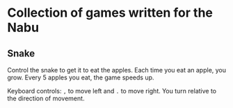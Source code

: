 # Collection of games written for the Nabu

## Snake

Control the snake to get it to eat the apples.  Each time you eat an apple, you grow.  Every 5 apples you eat, the game speeds up.

Keyboard controls: `,` to move left and `.` to move right.  You turn relative to the direction of movement.

